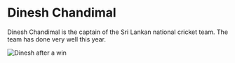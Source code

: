 # Dinesh Chandimal

<p> Dinesh Chandimal is the captain of the Sri Lankan national cricket team. The team has done very well this year. <p>
  
  <img src="[img_girl.jpg](https://encrypted-tbn0.gstatic.com/images?q=tbn:ANd9GcQ3NVxe17B6SZWOc-TrStd9oUDXE3e9vfU6AKbSijowzQ&s)" alt="Dinesh after a win">
